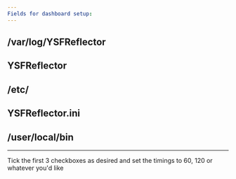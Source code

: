```yaml
---
Fields for dashboard setup:
---
```

 /var/log/YSFReflector
 ---
 YSFReflector
 ---
 /etc/
 ---
 YSFReflector.ini
 ---
 /user/local/bin
 ---
---
 Tick the first 3 checkboxes as desired and set the timings to 60, 120 or whatever you'd like
